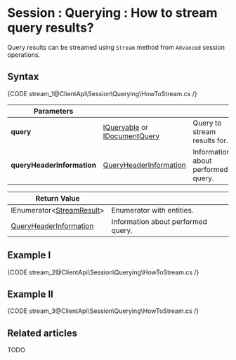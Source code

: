 # Session : Querying : How to stream query results?

Query results can be streamed using `Stream` method from `Advanced` session operations.

## Syntax

{CODE stream_1@ClientApi\Session\Querying\HowToStream.cs /}

| Parameters | | |
| ------------- | ------------- | ----- |
| **query** | [IQueryable](../../../client-api/session/querying/how-to-query) or [IDocumentQuery](../../../client-api/session/querying/how-to-use-lucene-in-queries) | Query to stream results for. |
| **queryHeaderInformation** | [QueryHeaderInformation](../../../glossary/query-header-information) | Information about performed query. |

| Return Value | |
| ------------- | ----- |
| IEnumerator<[StreamResult]()> | Enumerator with entities. |
| [QueryHeaderInformation](../../../glossary/query-header-information) | Information about performed query. |

## Example I

{CODE stream_2@ClientApi\Session\Querying\HowToStream.cs /}

## Example II

{CODE stream_3@ClientApi\Session\Querying\HowToStream.cs /}

## Related articles

TODO